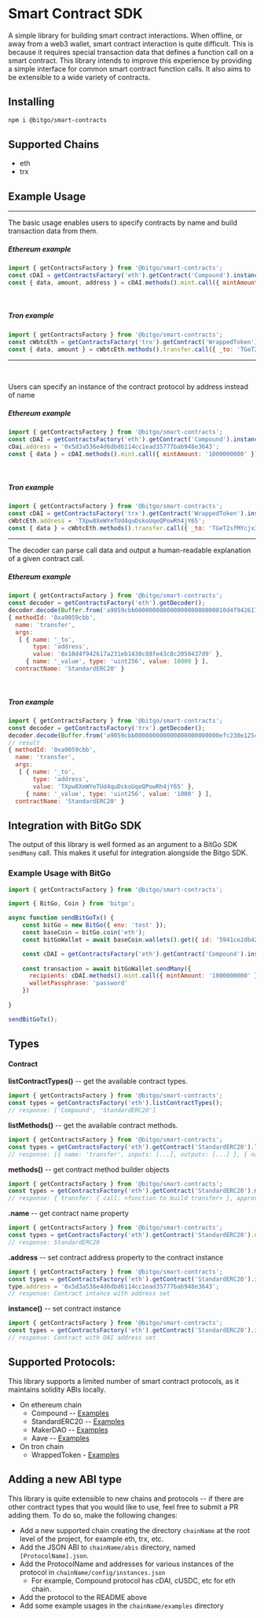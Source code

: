 # Smart Contract SDK

A simple library for building smart contract interactions. When offline, or away from a web3 wallet, smart 
contract interaction is quite difficult. This is because it requires special transaction data that defines 
a function call on a smart contract. This library intends to improve this experience by providing a simple interface
for common smart contract function calls. It also aims to be extensible to a wide variety of contracts.

## Installing

```bash
npm i @bitgo/smart-contracts
```

## Supported Chains

* eth
* trx


## Example Usage

***
The basic usage enables users to specify contracts by name and build transaction data from them.
<br />

##### Ethereum example
```js
import { getContractsFactory } from '@bitgo/smart-contracts';
const cDAI = getContractsFactory('eth').getContract('Compound').instance('cDAI');
const { data, amount, address } = cDAI.methods().mint.call({ mintAmount: '1000000000' });
```

<br />

##### Tron example
```js
import { getContractsFactory } from '@bitgo/smart-contracts';
const cWbtcEth = getContractsFactory('trx').getContract('WrappedToken').instance('WBTC');
const { data, amount } = cWbtcEth.methods().transfer.call({ _to: 'TGeT2sfMYcjx3ra2HhQUvMyBcVhjBc1Lbk', _value: '100' });
```
***
<br />

Users can specify an instance of the contract protocol by address instead of name
##### Ethereum example
```js
import { getContractsFactory } from '@bitgo/smart-contracts';
const cDAI = getContractsFactory('eth').getContract('Compound').instance()
cDai.address = '0x5d3a536e4d6dbd6114cc1ead35777bab948e3643';
const { data } = cDAI.methods().mint.call({ mintAmount: '1000000000' });
```
<br />

##### Tron example
```js
import { getContractsFactory } from '@bitgo/smart-contracts';
const cDAI = getContractsFactory('trx').getContract('WrappedToken').instance()
cWbtcEth.address = 'TXpw8XeWYeTUd4quDskoUqeQPowRh4jY65';
const { data } = cWbtcEth.methods().transfer.call({ _to: 'TGeT2sfMYcjx3ra2HhQUvMyBcVhjBc1Lbk', _value: '100' };
```

***
The decoder can parse call data and output a human-readable explanation of a given contract call.
<br />

##### Ethereum example
```js
import { getContractsFactory } from '@bitgo/smart-contracts';
const decoder = getContractsFactory('eth').getDecoder();
decoder.decode(Buffer.from('a9059cbb00000000000000000000000010d4f942617a231eb1430c88fe43c8c2050437d90000000000000000000000000000000000000000000000000000000000002710', 'hex'));
{ methodId: '0xa9059cbb',
  name: 'transfer',
  args:
   [ { name: '_to',
       type: 'address',
       value: '0x10d4f942617a231eb1430c88fe43c8c2050437d9' },
     { name: '_value', type: 'uint256', value: 10000 } ],
  contractName: 'StandardERC20' }
```
<br />

##### Tron example
```js
import { getContractsFactory } from '@bitgo/smart-contracts';
const decoder = getContractsFactory('trx').getDecoder();
decoder.decode(Buffer.from('a9059cbb000000000000000000000000efc230e125c24de35f6290afcafa28d50b43653600000000000000000000000000000000000000000000000000000000000003e8', 'hex'));
// result
{ methodId: '0xa9059cbb',
  name: 'transfer',
  args:
   [ { name: '_to',
       type: 'address',
       value: 'TXpw8XeWYeTUd4quDskoUqeQPowRh4jY65' },
     { name: '_value', type: 'uint256', value: '1000' } ],
  contractName: 'StandardERC20' }
```


## Integration with BitGo SDK

The output of this library is well formed as an argument to a BitGo SDK `sendMany` call. This makes it useful for 
integration alongside the Bitgo SDK.

### Example Usage with BitGo

```js
import { getContractsFactory } from '@bitgo/smart-contracts';

import { BitGo, Coin } from 'bitgo';

async function sendBitGoTx() {
    const bitGo = new BitGo({ env: 'test' });
    const baseCoin = bitGo.coin('eth');
    const bitGoWallet = await baseCoin.wallets().get({ id: '5941ce2db42fcbc70717e5a898fd1595' });

    const cDAI = getContractsFactory('eth').getContract('Compound').instance('cDAI');
    
    const transaction = await bitGoWallet.sendMany({
      recipients: cDAI.methods().mint.call({ mintAmount: '1000000000' }),
      walletPassphrase: 'password'
    })
      
}

sendBitGoTx();
```

## Types

#### Contract
**listContractTypes()** -- get the available contract types.
```js
import { getContractsFactory } from '@bitgo/smart-contracts';
const types = getContractsFactory('eth').listContractTypes();
// response: ['Compound', 'StandardERC20']
```

**listMethods()** -- get the available contract methods.
```js
import { getContractsFactory } from '@bitgo/smart-contracts';
const types = getContractsFactory('eth').getContract('StandardERC20').listMethods();
// response: [{ name: 'transfer', inputs: [...], outputs: [...] }, { name: 'approve', ... }]
```

**methods()** -- get contract method builder objects
```js
import { getContractsFactory } from '@bitgo/smart-contracts';
const types = getContractsFactory('eth').getContract('StandardERC20').methods();
// response: { transfer: { call: <function to build transfer> }, approve: { call: <function to build approve> } }
```

**.name** -- get contract name property
```js
import { getContractsFactory } from '@bitgo/smart-contracts';
const types = getContractsFactory('eth').getContract('StandardERC20').name;
// response: StandardERC20
```

**.address** -- set contract address property to the contract instance
```js
import { getContractsFactory } from '@bitgo/smart-contracts';
const types = getContractsFactory('eth').getContract('StandardERC20').instance();
type.address = '0x5d3a536e4d6dbd6114cc1ead35777bab948e3643';
// response: Contract intance with address set
```

**instance()** -- set contract instance
```js
import { getContractsFactory } from '@bitgo/smart-contracts';
const types = getContractsFactory('eth').getContract('StandardERC20').instance('DAI');
// response: Contract with DAI address set
```

## Supported Protocols:

This library supports a limited number of smart contract protocols, as it maintains solidity ABIs locally. 

* On ethereum chain
  - Compound -- [Examples](./eth/examples/Compound)
  - StandardERC20 -- [Examples](./eth/examples/StandardERC20)
  - MakerDAO -- [Examples](./eth/examples/MakerDAO)
  - Aave -- [Examples](./eth/examples/Aave)
* On tron chain
  - WrappedToken - [Examples](./trx/examples/WrappedToken)

## Adding a new ABI type
This library is quite extensible to new chains and protocols -- if there are other contract types that you would like to use, 
feel free to submit a PR adding them. To do so, make the following changes:
- Add a new supported chain creating the directory `chainName` at the root level of the project, for example eth, trx, etc. 
- Add the JSON ABI to `chainName/abis` directory, named `[ProtocolName].json`.
- Add the ProtocolName and addresses for various instances of the protocol in `chainName/config/instances.json`
    - For example, Compound protocol has cDAI, cUSDC, etc for eth chain.
- Add the protocol to the README above
- Add some example usages in the `chainName/examples` directory
